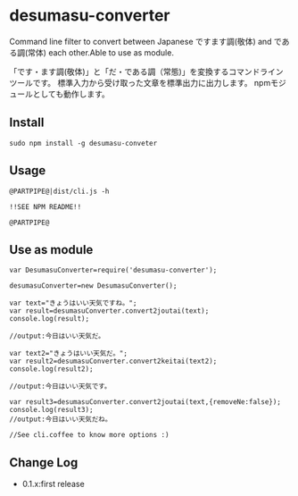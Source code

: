 desumasu-converter
==========

Command line filter to convert between Japanese ですます調(敬体) and である調(常体) each other.Able to use as module.

「です・ます調(敬体)」と「だ・である調（常態)」を変換するコマンドラインツールです。
標準入力から受け取った文章を標準出力に出力します。
npmモジュールとしても動作します。

## Install

```
sudo npm install -g desumasu-conveter
```

## Usage

```
@PARTPIPE@|dist/cli.js -h

!!SEE NPM README!!

@PARTPIPE@
```

## Use as module

```
var DesumasuConverter=require('desumasu-converter');

desumasuConverter=new DesumasuConverter();

var text="きょうはいい天気ですね。";
var result=desumasuConverter.convert2joutai(text);
console.log(result);

//output:今日はいい天気だ。

var text2="きょうはいい天気だ。";
var result2=desumasuConverter.convert2keitai(text2);
console.log(result2);

//output:今日はいい天気です。

var result3=desumasuConverter.convert2joutai(text,{removeNe:false});
console.log(result3);
//output:今日はいい天気だね。

//See cli.coffee to know more options :)
```

## Change Log

- 0.1.x:first release

